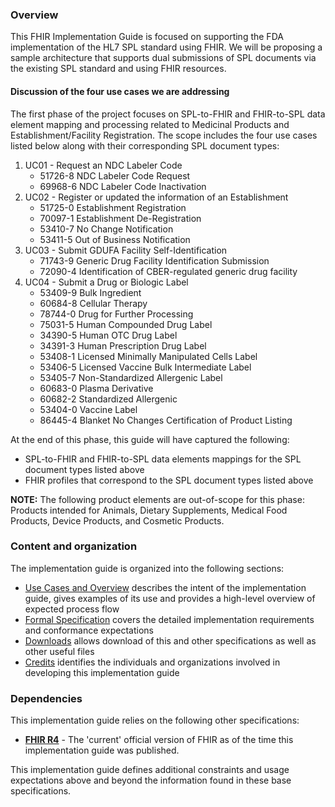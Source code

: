 ### Overview
This FHIR Implementation Guide is focused on supporting the FDA implementation of the HL7 SPL standard using FHIR.  We will be proposing a sample architecture that supports dual submissions of SPL documents via the existing SPL standard and using FHIR resources.

#### Discussion of the four use cases we are addressing
The first phase of the project focuses on SPL-to-FHIR and FHIR-to-SPL data element mapping and processing related to Medicinal Products and Establishment/Facility Registration.  The scope includes the four use cases listed below along with their corresponding SPL document types:

1. UC01 - Request an NDC Labeler Code
	* 51726-8 NDC Labeler Code Request
	* 69968-6 NDC Labeler Code Inactivation
2. UC02 - Register or updated the information of an Establishment
	* 51725-0 Establishment Registration
	* 70097-1 Establishment De-Registration
	* 53410-7 No Change Notification
	* 53411-5 Out of Business Notification
3. UC03 - Submit GDUFA Facility Self-Identification
	* 71743-9 Generic Drug Facility Identification Submission
	* 72090-4 Identification of CBER-regulated generic drug facility
4. UC04 - Submit a Drug or Biologic Label
	* 53409-9 Bulk Ingredient
	* 60684-8 Cellular Therapy
	* 78744-0 Drug for Further Processing
	* 75031-5 Human Compounded Drug Label
	* 34390-5 Human OTC Drug Label
	* 34391-3 Human Prescription Drug Label
	* 53408-1 Licensed Minimally Manipulated Cells Label
	* 53406-5 Licensed Vaccine Bulk Intermediate Label
	* 53405-7 Non-Standardized Allergenic Label
	* 60683-0 Plasma Derivative
	* 60682-2 Standardized Allergenic
	* 53404-0 Vaccine Label
	* 86445-4 Blanket No Changes Certification of Product Listing

At the end of this phase, this guide will have captured the following:

* SPL-to-FHIR and FHIR-to-SPL data elements mappings for the SPL document types listed above
* FHIR profiles that correspond to the SPL document types listed above

**NOTE:** The following product elements are out-of-scope for this phase: Products intended for Animals, Dietary Supplements, Medical Food Products, Device Products, and Cosmetic Products.

### Content and organization
The implementation guide is organized into the following sections:

* [Use Cases and Overview](usecases.html) describes the intent of the implementation guide, gives examples of its use and provides a high-level overview of expected process flow
* [Formal Specification](specification.html) covers the detailed implementation requirements and conformance expectations
* [Downloads](downloads.html) allows download of this and other specifications as well as other useful files
* [Credits](credits.html) identifies the individuals and organizations involved in developing this implementation guide

### Dependencies
This implementation guide relies on the following other specifications:
* **[FHIR R4]({{site.data.fhir.path}})** - The 'current' official version of FHIR as of the time this implementation guide was published.

This implementation guide defines additional constraints and usage expectations above and beyond the information found in these base specifications.
